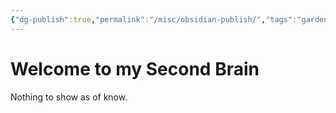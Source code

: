 ```yaml
---
{"dg-publish":true,"permalink":"/misc/obsidian-publish/","tags":"gardenEntry"}
---
```


# Welcome to my Second Brain

Nothing to show as of know.